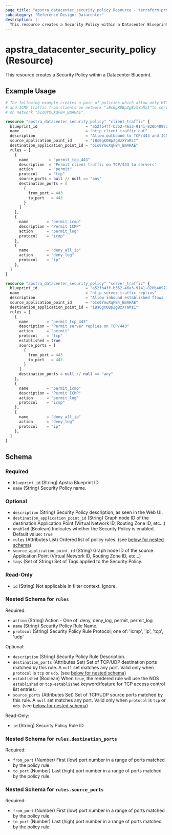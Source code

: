 ```yaml
---
page_title: "apstra_datacenter_security_policy Resource - terraform-provider-apstra"
subcategory: "Reference Design: Datacenter"
description: |-
  This resource creates a Security Policy within a Datacenter Blueprint.
---
```


# apstra_datacenter_security_policy (Resource)

This resource creates a Security Policy within a Datacenter Blueprint.


## Example Usage

```terraform
# The following example creates a pair of policies which allow only HTTPS
# and ICMP traffic from clients on network "iBs6gKOBpZgBzXYaMzI"to servers
# on network "bIo0YmuXqFB4_BmAHAE".

resource "apstra_datacenter_security_policy" "client_traffic" {
  blueprint_id                     = "a52fb4ff-b352-46a3-9141-820b40972133"
  name                             = "http client traffic out"
  description                      = "Allow outbound to TCP/443 and ICMP traffic. Block all others."
  source_application_point_id      = "iBs6gKOBpZgBzXYaMzI"
  destination_application_point_id = "bIo0YmuXqFB4_BmAHAE"
  rules = [
    {
      name         = "permit_tcp_443"
      description  = "Permit client traffic on TCP/443 to servers"
      action       = "permit"
      protocol     = "tcp"
      source_ports = null // null == "any"
      destination_ports = [
        {
          from_port = 443
          to_port   = 443
        }
      ]
    },
    {
      name        = "permit_icmp"
      description = "Permit ICMP"
      action      = "permit_log"
      protocol    = "icmp"
    },
    {
      name        = "deny_all_ip"
      action      = "deny_log"
      protocol    = "ip"
    },
  ]
}

resource "apstra_datacenter_security_policy" "server_traffic" {
  blueprint_id                     = "a52fb4ff-b352-46a3-9141-820b40972133"
  name                             = "http server traffic replies"
  description                      = "Allow inbound established flows from TCP/443 and ICMP traffic. Block all others."
  source_application_point_id      = "bIo0YmuXqFB4_BmAHAE"
  destination_application_point_id = "iBs6gKOBpZgBzXYaMzI"
  rules = [
    {
      name        = "permit_tcp_443"
      description = "Permit server replies on TCP/443"
      action      = "permit"
      protocol    = "tcp"
      established = true
      source_ports = [
        {
          from_port = 443
          to_port   = 443
        }
      ]
      destination_ports = null // null == "any"
    },
    {
      name        = "permit_icmp"
      description = "Permit ICMP"
      action      = "permit_log"
      protocol    = "icmp"
    },
    {
      name        = "deny_all_ip"
      action      = "deny_log"
      protocol    = "ip"
    },
  ]
}
```

<!-- schema generated by tfplugindocs -->
## Schema

### Required

- `blueprint_id` (String) Apstra Blueprint ID.
- `name` (String) Security Policy name.

### Optional

- `description` (String) Security Policy description, as seen in the Web UI.
- `destination_application_point_id` (String) Graph node ID of the destination Application Point (Virtual Network ID, Routing Zone ID, etc...)
- `enabled` (Boolean) Indicates whether the Security Policy is enabled. Default value: `true`
- `rules` (Attributes List) Ordered list of policy rules. (see [below for nested schema](#nestedatt--rules))
- `source_application_point_id` (String) Graph node ID of the source Application Point (Virtual Network ID, Routing Zone ID, etc...)
- `tags` (Set of String) Set of Tags applied to the Security Policy.

### Read-Only

- `id` (String) Not applicable in filter context. Ignore.

<a id="nestedatt--rules"></a>
### Nested Schema for `rules`

Required:

- `action` (String) Action - One of: deny, deny_log, permit, permit_log
- `name` (String) Security Policy Rule Name.
- `protocol` (String) Security Policy Rule Protocol; one of: 'icmp', 'ip', 'tcp', 'udp'

Optional:

- `description` (String) Security Policy Rule Description.
- `destination_ports` (Attributes Set) Set of TCP/UDP destination ports matched by this rule. A `null` set matches any port. Valid only when `protocol` is `tcp` or `udp`. (see [below for nested schema](#nestedatt--rules--destination_ports))
- `established` (Boolean) When `true`, the rendered rule will use the NOS `established` or `tcp-established` keyword/feature for TCP access control list entries.
- `source_ports` (Attributes Set) Set of TCP/UDP source ports matched by this rule. A `null` set matches any port. Valid only when `protocol` is `tcp` or `udp`. (see [below for nested schema](#nestedatt--rules--source_ports))

Read-Only:

- `id` (String) Security Policy Rule ID.

<a id="nestedatt--rules--destination_ports"></a>
### Nested Schema for `rules.destination_ports`

Required:

- `from_port` (Number) First (low) port number in a range of ports matched by the policy rule.
- `to_port` (Number) Last (high) port number in a range of ports matched by the policy rule.


<a id="nestedatt--rules--source_ports"></a>
### Nested Schema for `rules.source_ports`

Required:

- `from_port` (Number) First (low) port number in a range of ports matched by the policy rule.
- `to_port` (Number) Last (high) port number in a range of ports matched by the policy rule.



